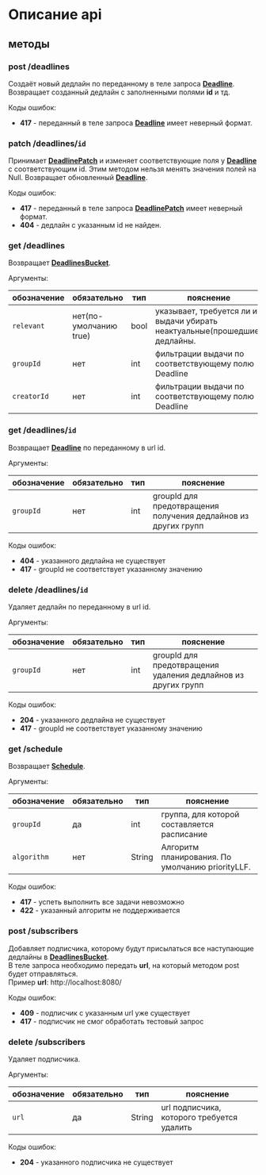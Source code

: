 # Описание api
## методы

### post /deadlines
Создаёт новый дедлайн по переданному в теле запроса [**Deadline**](aboutApiObjects.md#deadline).
Возвращает созданный дедлайн с заполненными полями **id** и тд.

Коды ошибок:
- **417** - переданный в теле запроса [**Deadline**](aboutApiObjects.md#deadline) имеет неверный формат.


### patch /deadlines/`id`
Принимает [**DeadlinePatch**](aboutApiObjects.md#deadlinepatch) и изменяет соответствующие
поля у [**Deadline**](aboutApiObjects.md#deadline)
с соответствующим id. Этим методом нельзя менять значения полей на Null.
Возвращает обновленный [**Deadline**](aboutApiObjects.md#deadline).

Коды ошибок:
- **417** - переданный в теле запроса [**DeadlinePatch**](aboutApiObjects.md#deadlinepatch) имеет неверный формат.
- **404** - дедлайн с указанным id не найден.


### get /deadlines
Возвращает [**DeadlinesBucket**](aboutApiObjects.md#deadlinesbucket).  

Аргументы:

обозначение | обязательно | тип | пояснение
---|---|---|---
`relevant` | нет(по-умолчанию true) | bool | указывает, требуется ли из выдачи убирать неактуальные(прошедшие) дедлайны.
`groupId` | нет | int | фильтрации выдачи по соответствующему полю Deadline
`creatorId` | нет | int | фильтрации выдачи по соответствующему полю Deadline


### get /deadlines/`id`
Возвращает [**Deadline**](aboutApiObjects.md#deadline) по переданному в url id.

Аргументы:

обозначение | обязательно | тип | пояснение
---|---|---|---
`groupId` | нет | int | groupId для предотвращения получения дедлайнов из других групп

Коды ошибок:
- **404** - указанного дедлайна не существует
- **417** - groupId не соответствует указанному значению


### delete /deadlines/`id`
Удаляет дедлайн по переданному в url id.

Аргументы:

обозначение | обязательно | тип | пояснение
---|---|---|---
`groupId` | нет | int | groupId для предотвращения удаления дедлайнов из других групп

Коды ошибок:
- **204** - указанного дедлайна не существует
- **417** - groupId не соответствует указанному значению


### get /schedule
Возвращает [**Schedule**](aboutApiObjects.md#schedule).

Аргументы:

обозначение | обязательно | тип | пояснение
---|---|---|---
`groupId` | да | int | группа, для которой составляется расписание
`algorithm` | нет | String | Алгоритм планирования. По умолчанию priorityLLF.

Коды ошибок:
- **417** - успеть выполнить все задачи невозможно
- **422** - указанный алгоритм не поддерживается


### post /subscribers
Добавляет подписчика, которому будут присылаться все наступающие дедлайны
в [**DeadlinesBucket**](aboutApiObjects.md#deadlinesbucket).  
В теле запроса необходимо передать **url**, на который методом post будет отправляться.  
Пример **url**:
http://localhost:8080/

Коды ошибок:
- **409** - подписчик с указанным url уже существует
- **417** - подписчик не смог обработать тестовый запрос


### delete /subscribers
Удаляет подписчика.

Аргументы:

обозначение | обязательно | тип | пояснение
---|---|---|---
`url` | да | String | url подписчика, которого требуется удалить

Коды ошибок:
- **204** - указанного подписчика не существует
